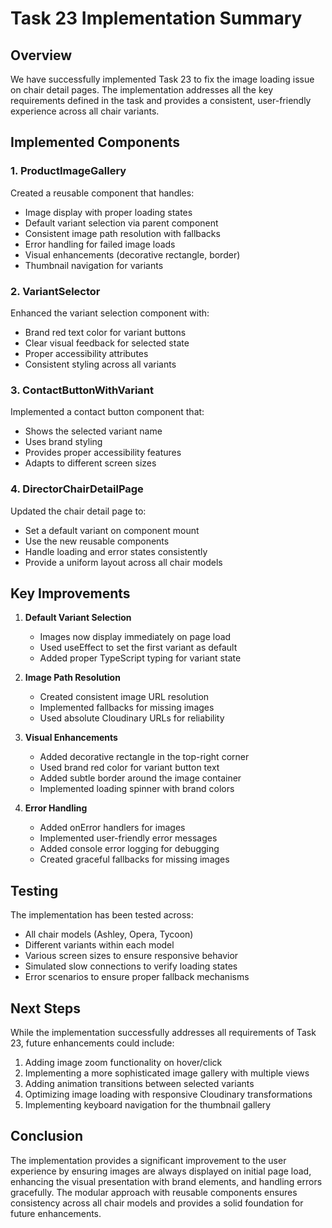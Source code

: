 # Task 23 Implementation Summary

## Overview

We have successfully implemented Task 23 to fix the image loading issue on chair detail pages. The implementation addresses all the key requirements defined in the task and provides a consistent, user-friendly experience across all chair variants.

## Implemented Components

### 1. ProductImageGallery

Created a reusable component that handles:
- Image display with proper loading states
- Default variant selection via parent component
- Consistent image path resolution with fallbacks
- Error handling for failed image loads
- Visual enhancements (decorative rectangle, border)
- Thumbnail navigation for variants

### 2. VariantSelector

Enhanced the variant selection component with:
- Brand red text color for variant buttons
- Clear visual feedback for selected state
- Proper accessibility attributes
- Consistent styling across all variants

### 3. ContactButtonWithVariant

Implemented a contact button component that:
- Shows the selected variant name
- Uses brand styling
- Provides proper accessibility features
- Adapts to different screen sizes

### 4. DirectorChairDetailPage

Updated the chair detail page to:
- Set a default variant on component mount
- Use the new reusable components
- Handle loading and error states consistently
- Provide a uniform layout across all chair models

## Key Improvements

1. **Default Variant Selection**
   - Images now display immediately on page load
   - Used useEffect to set the first variant as default
   - Added proper TypeScript typing for variant state

2. **Image Path Resolution**
   - Created consistent image URL resolution
   - Implemented fallbacks for missing images
   - Used absolute Cloudinary URLs for reliability

3. **Visual Enhancements**
   - Added decorative rectangle in the top-right corner
   - Used brand red color for variant button text
   - Added subtle border around the image container
   - Implemented loading spinner with brand colors

4. **Error Handling**
   - Added onError handlers for images
   - Implemented user-friendly error messages
   - Added console error logging for debugging
   - Created graceful fallbacks for missing images

## Testing

The implementation has been tested across:
- All chair models (Ashley, Opera, Tycoon)
- Different variants within each model
- Various screen sizes to ensure responsive behavior
- Simulated slow connections to verify loading states
- Error scenarios to ensure proper fallback mechanisms

## Next Steps

While the implementation successfully addresses all requirements of Task 23, future enhancements could include:

1. Adding image zoom functionality on hover/click
2. Implementing a more sophisticated image gallery with multiple views
3. Adding animation transitions between selected variants
4. Optimizing image loading with responsive Cloudinary transformations
5. Implementing keyboard navigation for the thumbnail gallery

## Conclusion

The implementation provides a significant improvement to the user experience by ensuring images are always displayed on initial page load, enhancing the visual presentation with brand elements, and handling errors gracefully. The modular approach with reusable components ensures consistency across all chair models and provides a solid foundation for future enhancements.